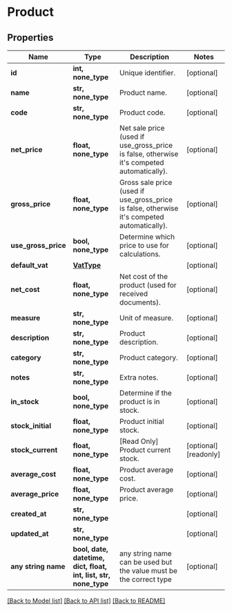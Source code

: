 # Product


## Properties
Name | Type | Description | Notes
------------ | ------------- | ------------- | -------------
**id** | **int, none_type** | Unique identifier. | [optional] 
**name** | **str, none_type** | Product name. | [optional] 
**code** | **str, none_type** | Product code. | [optional] 
**net_price** | **float, none_type** | Net sale price (used if use_gross_price is false, otherwise it&#39;s competed automatically). | [optional] 
**gross_price** | **float, none_type** | Gross sale price (used if use_gross_price is false, otherwise it&#39;s competed automatically). | [optional] 
**use_gross_price** | **bool, none_type** | Determine which price to use for calculations. | [optional] 
**default_vat** | [**VatType**](VatType.md) |  | [optional] 
**net_cost** | **float, none_type** | Net cost of the product (used for received documents). | [optional] 
**measure** | **str, none_type** | Unit of measure. | [optional] 
**description** | **str, none_type** | Product description. | [optional] 
**category** | **str, none_type** | Product category. | [optional] 
**notes** | **str, none_type** | Extra notes. | [optional] 
**in_stock** | **bool, none_type** | Determine if the product is in stock. | [optional] 
**stock_initial** | **float, none_type** | Product initial stock. | [optional] 
**stock_current** | **float, none_type** | [Read Only] Product current stock. | [optional] [readonly] 
**average_cost** | **float, none_type** | Product average cost. | [optional] 
**average_price** | **float, none_type** | Product average price. | [optional] 
**created_at** | **str, none_type** |  | [optional] 
**updated_at** | **str, none_type** |  | [optional] 
**any string name** | **bool, date, datetime, dict, float, int, list, str, none_type** | any string name can be used but the value must be the correct type | [optional]

[[Back to Model list]](../README.md#documentation-for-models) [[Back to API list]](../README.md#documentation-for-api-endpoints) [[Back to README]](../README.md)


